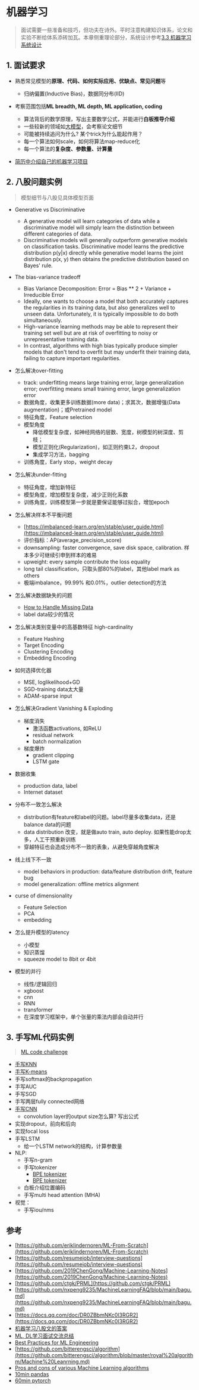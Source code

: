 # 机器学习
> 面试需要一些准备和技巧，但功夫在诗外。平时注意构建知识体系，论文和实验不断给体系添砖加瓦。本章侧重理论部分，系统设计参考[3.3 机器学习系统设计](../03_system/03_ml/README.md)


## 1. 面试要求

- 熟悉常见模型的**原理、代码、如何实际应用、优缺点、常见问题**等
  - 归纳偏置(Inductive Bias)，数据同分布(IID)

- 考察范围包括**ML breadth, ML depth, ML application, coding**  
  - 算法背后的数学原理，写出主要数学公式，并能进行**白板推导介绍**
  - 一些较新的领域如[大模型](./12_llm.md)，会考察论文细节
  - 可能被持续追问为什么? 某个trick为什么能起作用？
  - 每一个算法如何scale，如何将算法map-reduce化
  - 每一个算法的**复杂度、参数量、计算量**

- [简历中介绍自己的机器学习项目](./22_project.md)


## 2. 八股问题实例
> 模型细节与八股见具体模型页面

- Generative vs Discriminative
  - A generative model will learn categories of data while a discriminative model will simply learn the distinction between different categories of data. 
  - Discriminative models will generally outperform generative models on classification tasks. Discriminative model learns the predictive distribution p(y|x) directly while generative model learns the joint distribution p(x, y) then obtains the predictive distribution based on Bayes' rule.

- The bias-variance tradeoff
  - Bias Variance Decomposition: Error = Bias ** 2 + Variance + Irreducible Error
  - Ideally, one wants to choose a model that both accurately captures the regularities in its training data, but also generalizes well to unseen data. Unfortunately, it is typically impossible to do both simultaneously. 
  - High-variance learning methods may be able to represent their training set well but are at risk of overfitting to noisy or unrepresentative training data. 
  - In contrast, algorithms with high bias typically produce simpler models that don't tend to overfit but may underfit their training data, failing to capture important regularities.

- 怎么解决over-fitting
  - track: underfitting means large training error, large generalization error; overfitting means small training error, large generalization error
  - 数据角度，收集更多训练数据(more data)；求其次，数据增强(Data augmentation)；或Pretrained model
  - 特征角度，Feature selection
  - 模型角度
    - 降低模型复杂度，如神经网络的层数、宽度，树模型的树深度、剪枝；
    - 模型正则化(Regularization)，如正则约束L2，dropout
    - 集成学习方法，bagging
  - 训练角度，Early stop，weight decay

- 怎么解决under-fitting
  - 特征角度，增加新特征
  - 模型角度，增加模型复杂度，减少正则化系数
  - 训练角度，训练模型第一步就是要保证能够过拟合，增加epoch

- 怎么解决样本不平衡问题
  - [https://imbalanced-learn.org/en/stable/user_guide.html](https://imbalanced-learn.org/en/stable/user_guide.html)
  - 评价指标：AP(average_precision_score)
  - downsampling: faster convergence, save disk space, calibration. 样本多少可继续引申到样本的难易
  - upweight: every sample contribute the loss equality
  - long tail classification，只取头部80%的label，其他label mark as others
  - 极端imbalance，99.99% 和0.01%，outlier detection的方法

- 怎么解决数据缺失的问题
  - [How to Handle Missing Data](https://towardsdatascience.com/how-to-handle-missing-data-8646b18db0d4)
  - label data较少的情况

- 怎么解决类别变量中的高基数特征 high-cardinality
  - Feature Hashing
  - Target Encoding
  - Clustering Encoding
  - Embedding Encoding

- 如何选择优化器
  - MSE, loglikelihood+GD
  - SGD-training data太大量
  - ADAM-sparse input

- 怎么解决Gradient Vanishing & Exploding
  - 梯度消失
    - 激活函数activations, 如ReLU
    - residual network
    - batch normalization
  - 梯度爆炸
    - gradient clipping
    - LSTM gate

- 数据收集
  - production data, label
  - Internet dataset

- 分布不一致怎么解决
  - distribution有feature和label的问题。label尽量多收集data，还是balance data的问题
  - data distribution 改变，就是做auto train, auto deploy. 如果性能drop太多，人工干预重新训练
  - 穿越特征也会造成分布不一致的表象，从避免穿越角度解决

- 线上线下不一致
  - model behaviors in production: data/feature distribution drift, feature bug
  - model generalization: offline metrics alignment

- curse of dimensionality
  - Feature Selection
  - PCA
  - embedding

- 怎么提升模型的latency
  - 小模型
  - 知识蒸馏
  - squeeze model to 8bit or 4bit

- 模型的并行
  - 线性/逻辑回归
  - xgboost
  - cnn
  - RNN
  - transformer
  - 在深度学习框架中，单个张量的乘法内部会自动并行


## 3. 手写ML代码实例
> [ML code challenge](https://www.deep-ml.com/)

- [手写KNN](./07_knn.md)  
- [手写K-means](./09_k_means.md)
- 手写softmax的backpropagation
- 手写AUC
- 手写SGD
- 手写两层fully connected网络
- [手写CNN](./05_deep_learning.md)
  - convolution layer的output size怎么算? 写出公式
- 实现dropout，前向和后向
- 实现focal loss
- 手写LSTM
  - 给一个LSTM network的结构，计算参数量
- NLP:
  - 手写n-gram
  - 手写tokenizer
    - [BPE tokenizer](https://colab.research.google.com/drive/1QLlQx_EjlZzBPsuj_ClrEDC0l8G-JuTn?usp=sharing#scrollTo=Nnjv2FLnX3rr)
    - [BPE tokenizer](https://huggingface.co/learn/nlp-course/chapter6/5?fw=pt)
  - 白板介绍位置编码
  - 手写multi head attention (MHA)
- 视觉：
  - 手写iou/nms


## 参考
- [https://github.com/eriklindernoren/ML-From-Scratch](https://github.com/eriklindernoren/ML-From-Scratch)
- [https://github.com/resumejob/interview-questions](https://github.com/resumejob/interview-questions)
- [https://github.com/2019ChenGong/Machine-Learning-Notes](https://github.com/2019ChenGong/Machine-Learning-Notes)
- [https://github.com/ctgk/PRML](https://github.com/ctgk/PRML)
- [https://github.com/nxpeng9235/MachineLearningFAQ/blob/main/bagu.md](https://github.com/nxpeng9235/MachineLearningFAQ/blob/main/bagu.md)
- [https://docs.qq.com/doc/DR0ZBbmNKc0l3RGR2](https://docs.qq.com/doc/DR0ZBbmNKc0l3RGR2)
- [机器学习八股文的答案](https://www.1point3acres.com/bbs/forum.php?mod=viewthread&tid=998257&page=1&extra=)
- [ML, DL学习面试交流总结](https://www.1point3acres.com/bbs/thread-788612-1-1.html)
- [Best Practices for ML Engineering](https://developers.google.com/machine-learning/guides/rules-of-ml)
- [https://github.com/bitterengsci/algorithm](https://github.com/bitterengsci/algorithm/blob/master/royal%20algorithm/Machine%20Leanrning.md)
- [Pros and cons of various Machine Learning algorithms](https://towardsdatascience.com/pros-and-cons-of-various-classification-ml-algorithms-3b5bfb3c87d6)
- [10min pandas](https://pandas.pydata.org/docs/user_guide/10min.html)
- [60min pytorch](https://pytorch.org/tutorials/beginner/deep_learning_60min_blitz.html)
